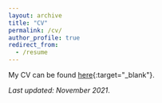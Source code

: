 ```yaml
---
layout: archive
title: "CV"
permalink: /cv/
author_profile: true
redirect_from:
  - /resume
---
```


My CV can be found [here](../files/cv.pdf){:target="_blank"}.

*Last updated: November 2021*.